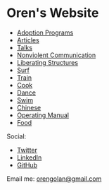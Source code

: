 # Oren's Website

* [Adoption Programs](adoption-programs/)
* [Articles](articles/)
* [Talks](talks/)
* [Nonviolent Communication](nvc/)
* [Liberating Structures](/liberating-structures/)
* [Surf](surf/)
* [Train](train/)
* [Cook](cook/)
* [Dance](dance/)
* [Swim](swim/)
* [Chinese](chinese/)
* [Operating Manual](operating-manual/)
* [Food](https://oren.github.io/food/)


Social:

* [Twitter](https://www.twitter.com/oreng)
* [LinkedIn](https://www.linkedin.com/in/orengolan)
* [GitHub](https://www.github.com/oren)

Email me: <orengolan@gmail.com>
